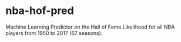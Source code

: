 # nba-hof-pred
Machine Learning Predictor on the Hall of Fame Likelihood for all NBA players from 1950 to 2017 (67 seasons).
